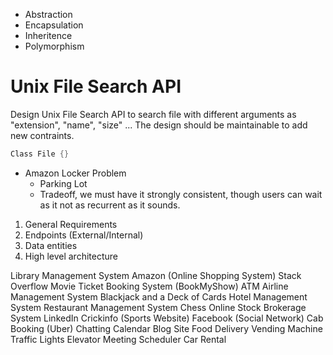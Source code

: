 - Abstraction
- Encapsulation
- Inheritence
- Polymorphism

# Unix File Search API
Design Unix File Search API to search file with different arguments as "extension", "name", "size" ...
The design should be maintainable to add new contraints.

```c++
Class File {}
```

- Amazon Locker Problem
    - Parking Lot
    - Tradeoff, we must have it strongly consistent, though users can wait as it not as recurrent as it sounds.

1. General Requirements
2. Endpoints (External/Internal)
3. Data entities
4. High level architecture

Library Management System
Amazon (Online Shopping System)
Stack Overflow
Movie Ticket Booking System (BookMyShow)
ATM
Airline Management System
Blackjack and a Deck of Cards
Hotel Management System
Restaurant Management System
Chess
Online Stock Brokerage System
LinkedIn
Crickinfo (Sports Website)
Facebook (Social Network)
Cab Booking (Uber)
Chatting
Calendar
Blog Site
Food Delivery
Vending Machine
Traffic Lights
Elevator
Meeting Scheduler
Car Rental